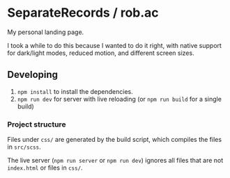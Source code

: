 # SeparateRecords / rob.ac

My personal landing page.

I took a while to do this because I wanted to do it right, with native support for dark/light modes, reduced motion, and different screen sizes.

## Developing

1. `npm install` to install the dependencies.
2. `npm run dev` for server with live reloading (or `npm run build` for a single build)

### Project structure

Files under `css/` are generated by the build script, which compiles the files in `src/scss`.

The live server (`npm run server` or `npm run dev`) ignores all files that are not `index.html` or files in `css/`.
